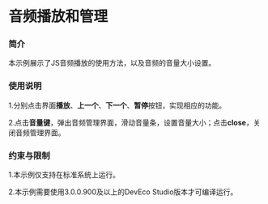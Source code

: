 # 音频播放和管理

### 简介

本示例展示了JS音频播放的使用方法，以及音频的音量大小设置。

### 使用说明

1.分别点击界面**播放**、**上一个**、**下一个**、**暂停**按钮，实现相应的功能。

2.点击**音量键**，弹出音频管理界面，滑动音量条，设置音量大小；点击**close**，关闭音频管理界面。

### 约束与限制

1.本示例仅支持在标准系统上运行。

2.本示例需要使用3.0.0.900及以上的DevEco Studio版本才可编译运行。